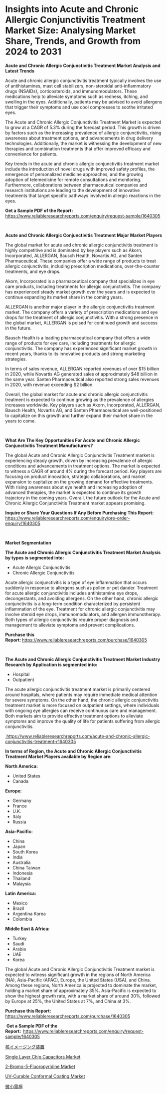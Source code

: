 <p><h1>Insights into Acute and Chronic Allergic Conjunctivitis Treatment Market Size: Analysing Market Share, Trends, and Growth from 2024 to 2031</h1></p><p><strong>Acute and Chronic Allergic Conjunctivitis Treatment Market Analysis and Latest Trends</strong></p>
<p><p>Acute and chronic allergic conjunctivitis treatment typically involves the use of antihistamines, mast cell stabilizers, non-steroidal anti-inflammatory drugs (NSAIDs), corticosteroids, and immunomodulators. These medications help to alleviate symptoms such as redness, itching, and swelling in the eyes. Additionally, patients may be advised to avoid allergens that trigger their symptoms and use cool compresses to soothe irritated eyes.</p><p>The Acute and Chronic Allergic Conjunctivitis Treatment Market is expected to grow at a CAGR of 5.3% during the forecast period. This growth is driven by factors such as the increasing prevalence of allergic conjunctivitis, rising awareness about treatment options, and advancements in drug delivery technologies. Additionally, the market is witnessing the development of new therapies and combination treatments that offer improved efficacy and convenience for patients.</p><p>Key trends in the acute and chronic allergic conjunctivitis treatment market include the introduction of novel drugs with improved safety profiles, the emergence of personalized medicine approaches, and the growing adoption of telemedicine for remote consultations and monitoring. Furthermore, collaborations between pharmaceutical companies and research institutions are leading to the development of innovative treatments that target specific pathways involved in allergic reactions in the eyes.</p></p>
<p><strong>Get a Sample PDF of the Report:&nbsp;</strong> <a href="https://www.reliableresearchreports.com/enquiry/request-sample/1640305">https://www.reliableresearchreports.com/enquiry/request-sample/1640305</a></p>
<p>&nbsp;</p>
<p><strong>Acute and Chronic Allergic Conjunctivitis Treatment Major Market Players</strong></p>
<p><p>The global market for acute and chronic allergic conjunctivitis treatment is highly competitive and is dominated by key players such as Akorn, Incorporated, ALLERGAN, Bausch Health, Novartis AG, and Santen Pharmaceutical. These companies offer a wide range of products to treat allergic conjunctivitis, including prescription medications, over-the-counter treatments, and eye drops.</p><p>Akorn, Incorporated is a pharmaceutical company that specializes in eye care products, including treatments for allergic conjunctivitis. The company has experienced steady market growth over the years and is expected to continue expanding its market share in the coming years.</p><p>ALLERGAN is another major player in the allergic conjunctivitis treatment market. The company offers a variety of prescription medications and eye drops for the treatment of allergic conjunctivitis. With a strong presence in the global market, ALLERGAN is poised for continued growth and success in the future.</p><p>Bausch Health is a leading pharmaceutical company that offers a wide range of products for eye care, including treatments for allergic conjunctivitis. The company has experienced significant market growth in recent years, thanks to its innovative products and strong marketing strategies.</p><p>In terms of sales revenue, ALLERGAN reported revenues of over $15 billion in 2020, while Novartis AG generated sales of approximately $48 billion in the same year. Santen Pharmaceutical also reported strong sales revenues in 2020, with revenue exceeding $2 billion.</p><p>Overall, the global market for acute and chronic allergic conjunctivitis treatment is expected to continue growing as the prevalence of allergies increases worldwide. Key players such as Akorn, Incorporated, ALLERGAN, Bausch Health, Novartis AG, and Santen Pharmaceutical are well-positioned to capitalize on this growth and further expand their market share in the years to come.</p></p>
<p>&nbsp;</p>
<p><strong>What Are The Key Opportunities For Acute and Chronic Allergic Conjunctivitis Treatment Manufacturers?</strong></p>
<p><p>The global Acute and Chronic Allergic Conjunctivitis Treatment market is experiencing steady growth, driven by increasing prevalence of allergic conditions and advancements in treatment options. The market is expected to witness a CAGR of around 4% during the forecast period. Key players are focusing on product innovation, strategic collaborations, and market expansion to capitalize on the growing demand for effective treatments. With rising awareness about eye health and increasing adoption of advanced therapies, the market is expected to continue its growth trajectory in the coming years. Overall, the future outlook for the Acute and Chronic Allergic Conjunctivitis Treatment market appears promising.</p></p>
<p><strong>Inquire or Share Your Questions If Any Before Purchasing This Report:</strong> <a href="https://www.reliableresearchreports.com/enquiry/pre-order-enquiry/1640305">https://www.reliableresearchreports.com/enquiry/pre-order-enquiry/1640305</a></p>
<p>&nbsp;</p>
<p><strong>Market Segmentation</strong></p>
<p><strong>The Acute and Chronic Allergic Conjunctivitis Treatment Market Analysis by types is segmented into:</strong></p>
<p><ul><li>Acute Allergic Conjunctivitis</li><li>Chronic Allergic Conjunctivitis</li></ul></p>
<p><p>Acute allergic conjunctivitis is a type of eye inflammation that occurs suddenly in response to allergens such as pollen or pet dander. Treatment for acute allergic conjunctivitis includes antihistamine eye drops, decongestants, and avoiding allergens. On the other hand, chronic allergic conjunctivitis is a long-term condition characterized by persistent inflammation of the eye. Treatment for chronic allergic conjunctivitis may involve steroid eye drops, immunomodulators, and allergen immunotherapy. Both types of allergic conjunctivitis require proper diagnosis and management to alleviate symptoms and prevent complications.</p></p>
<p><strong>Purchase this Report:&nbsp;</strong><a href="https://www.reliableresearchreports.com/purchase/1640305">https://www.reliableresearchreports.com/purchase/1640305</a></p>
<p>&nbsp;</p>
<p><strong>The Acute and Chronic Allergic Conjunctivitis Treatment Market Industry Research by Application is segmented into:</strong></p>
<p><ul><li>Hospital</li><li>Outpatient</li></ul></p>
<p><p>The acute allergic conjunctivitis treatment market is primarily centered around hospitals, where patients may require immediate medical attention for severe symptoms. On the other hand, the chronic allergic conjunctivitis treatment market is more focused on outpatient settings, where individuals with ongoing eye allergies can receive continuous care and management. Both markets aim to provide effective treatment options to alleviate symptoms and improve the quality of life for patients suffering from allergic conjunctivitis.</p></p>
<p><a href="https://www.reliableresearchreports.com/acute-and-chronic-allergic-conjunctivitis-treatment-r1640305">&nbsp;https://www.reliableresearchreports.com/acute-and-chronic-allergic-conjunctivitis-treatment-r1640305</a></p>
<p><strong>In terms of Region, the Acute and Chronic Allergic Conjunctivitis Treatment Market Players available by Region are:</strong></p>
<p>
    <p> <strong> North America: </strong>
        <ul>
            <li>United States</li>
            <li>Canada</li>
        </ul>
        </p> 
    <p> <strong> Europe: </strong>
        <ul>
            <li>Germany</li>
            <li>France</li>
            <li>U.K.</li>
            <li>Italy</li>
            <li>Russia</li>
        </ul>
        </p> 
    <p> <strong> Asia-Pacific: </strong>
        <ul>
            <li>China</li>
            <li>Japan</li>
            <li>South Korea</li>
            <li>India</li>
            <li>Australia</li>
            <li>China Taiwan</li>
            <li>Indonesia</li>
            <li>Thailand</li>
            <li>Malaysia</li>
        </ul>
        </p> 
    <p> <strong> Latin America: </strong>
        <ul>
            <li>Mexico</li>
            <li>Brazil</li>
            <li>Argentina Korea</li>
            <li>Colombia</li>
        </ul>
        </p> 
    <p> <strong> Middle East & Africa: </strong>
        <ul>
            <li>Turkey</li>
            <li>Saudi</li>
            <li>Arabia</li>
            <li>UAE</li>
            <li>Korea</li>
        </ul>
    </p>
    </p>
<p><p>The global Acute and Chronic Allergic Conjunctivitis Treatment market is expected to witness significant growth in the regions of North America (NA), Asia-Pacific (APAC), Europe, the United States (USA), and China. Among these regions, North America is projected to dominate the market, holding a market share of approximately 35%. Asia-Pacific is expected to show the highest growth rate, with a market share of around 30%, followed by Europe at 25%, the United States at 7%, and China at 3%.</p></p>
<p><strong>Purchase this Report: </strong><a href="https://www.reliableresearchreports.com/purchase/1640305">https://www.reliableresearchreports.com/purchase/1640305</a></p>
<p>&nbsp;<strong>Get a Sample PDF of the Report:&nbsp;&nbsp;</strong><a href="https://www.reliableresearchreports.com/enquiry/request-sample/1640305">https://www.reliableresearchreports.com/enquiry/request-sample/1640305</a></p>
<p><strong></strong></p>
<p><p><a href="https://github.com/FrancoWeber2023/Market-Research-Report-List-1/blob/main/471252159195.md">核イメージング装置</a></p><p><a href="https://www.linkedin.com/pulse/single-layer-chip-capacitors-market-outlook-industry-overview-m7d8e">Single Layer Chip Capacitors Market</a></p><p><a href="https://www.linkedin.com/pulse/2-bromo-5-fluoropyridine-market-research-report-reveals-latest-3kjbe">2-Bromo-5-Fluoropyridine Market</a></p><p><a href="https://issuu.com/reportprime-2/docs/uv-curable-conformal-coating-market-size-2030.pptx">UV-Curable Conformal Coating Market</a></p><p><a href="https://github.com/kegley4963/Market-Research-Report-List-1/blob/main/571938859194.md">微小電極</a></p></p>
